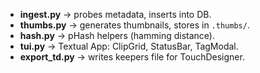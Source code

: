 - **ingest.py** → probes metadata, inserts into DB.
- **thumbs.py** → generates thumbnails, stores in `.thumbs/`.
- **hash.py** → pHash helpers (hamming distance).
- **tui.py** → Textual App: ClipGrid, StatusBar, TagModal.
- **export_td.py** → writes keepers file for TouchDesigner.
